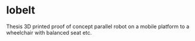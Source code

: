 # lobelt
Thesis 3D printed proof of concept parallel robot on a mobile platform to a wheelchair with balanced seat etc.
